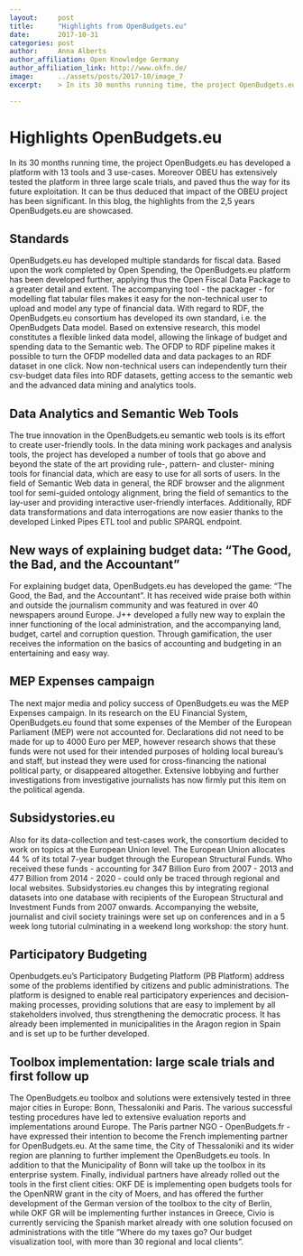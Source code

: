 ```yaml
---
layout:     post
title:      "Highlights from OpenBudgets.eu"
date:       2017-10-31
categories: post
author:     Anna Alberts
author_affiliation: Open Knowledge Germany
author_affiliation_link: http://www.okfn.de/
image:      ../assets/posts/2017-10/image_7
excerpt:    > In its 30 months running time, the project OpenBudgets.eu has developed a platform with 13 tools and 3 use-cases. Moreover OBEU has extensively tested the platform in three large scale trials, and paved thus the way for its future exploitation. It can be thus deduced that impact of the OBEU project has been significant. In this blog, the highlights from the 2,5 years OpenBudgets.eu are showcased.

---
```


# Highlights OpenBudgets.eu

In its 30 months running time, the project OpenBudgets.eu has developed a platform with 13 tools and 3 use-cases. Moreover OBEU has extensively tested the platform in three large scale trials, and paved thus the way for its future exploitation. It can be thus deduced that impact of the OBEU project has been significant. In this blog, the highlights from the 2,5 years OpenBudgets.eu are showcased.

## Standards
OpenBudgets.eu has developed multiple standards for fiscal data. Based upon the work completed by Open Spending, the OpenBudgets.eu platform has been developed further, applying thus the Open Fiscal Data Package to a greater detail and extent. The accompanying tool - the packager - for modelling flat tabular files makes it easy for the non-technical user to upload and model any type of financial data.
With regard to RDF, the OpenBudgets.eu consortium has developed its own standard, i.e. the OpenBudgets Data model. Based on extensive research, this model constitutes a flexible linked data model, allowing the linkage of budget and spending data to the Semantic web.
The OFDP to RDF pipeline makes it possible to turn the OFDP modelled data and data packages to an RDF dataset in one click. Now non-technical users can independently turn their csv-budget data files into RDF datasets, getting access to the semantic web and the advanced data mining and analytics tools.

## Data Analytics and Semantic Web Tools
The true innovation in the OpenBudgets.eu semantic web tools is its effort to create user-friendly tools. In the data mining work packages and analysis tools, the project has developed a number of tools that go above and beyond the state of the art providing rule-, pattern- and cluster- mining tools for financial data, which are easy to use for all sorts of users. In the field of Semantic Web data in general, the RDF browser and the alignment tool for semi-guided ontology alignment, bring the field of semantics to the lay-user and providing interactive user-friendly interfaces. Additionally, RDF data transformations and data interrogations are now easier thanks to the developed Linked Pipes ETL tool and public SPARQL endpoint.

## New ways of explaining budget data: “The Good, the Bad, and the Accountant”
For explaining budget data, OpenBudgets.eu has developed the game: “The Good, the Bad, and the Accountant”. It has received wide praise both within and outside the journalism community and was featured in over 40 newspapers around Europe. J++ developed a fully new way to explain the inner functioning of the local administration, and the accompanying land, budget, cartel and corruption question. Through gamification, the user receives the information on the basics of accounting and budgeting in an entertaining and easy way.

## MEP Expenses campaign
The next major media and policy success of OpenBudgets.eu was the MEP Expenses campaign. In its research on the EU Financial System, OpenBudgets.eu found that some expenses of the Member of the European Parliament (MEP) were not accounted for. Declarations did not need to be made for up to 4000 Euro per MEP, however research shows that these funds were not used for their intended purposes of holding local bureau’s and staff, but instead they were used for cross-financing the national political party, or disappeared altogether. Extensive lobbying and further investigations from investigative journalists has now firmly put this item on the political agenda.

## Subsidystories.eu
Also for its data-collection and test-cases work, the consortium decided to work on topics at the European Union level. The European Union allocates 44 % of its total 7-year budget through the European Structural Funds. Who received these funds - accounting for 347 Billion Euro from 2007 - 2013 and 477 Billion from 2014 - 2020 - could only be traced through regional and local websites. Subsidystories.eu changes this by integrating regional datasets into one database with recipients of the European Structural and Investment Funds from 2007 onwards. Accompanying the website, journalist and civil society trainings were set up on conferences and in a 5 week long tutorial culminating in a weekend long workshop: the story hunt.

## Participatory Budgeting
Openbudgets.eu’s Participatory Budgeting Platform (PB Platform) address some of the problems identified by citizens and public administrations. The platform is designed to enable real participatory experiences and decision-making processes, providing solutions that are easy to implement by all stakeholders involved, thus strengthening the democratic process. It has already been implemented in municipalities in the Aragon region in Spain and is set up to be further developed.

## Toolbox implementation: large scale trials and first follow up
The OpenBudgets.eu toolbox and solutions were extensively tested in three major cities in Europe: Bonn, Thessaloniki and Paris. The various successful testing procedures have led to extensive evaluation reports and implementations around Europe. The Paris partner NGO - OpenBudgets.fr - have expressed their intention to become the French implementing partner for OpenBudgets.eu. At the same time, the City of Thessaloniki and its wider region are planning to further implement the OpenBudgets.eu tools. In addition to that the Municipality of Bonn will take up the toolbox in its enterprise system. Finally, individual partners have already rolled out the tools in the first client cities: OKF DE is implementing open budgets tools for the OpenNRW grant in the city of Moers, and has offered the further development of the German version of the toolbox to the city of Berlin, while OKF GR will be implementing further instances in Greece, Civio is currently servicing the Spanish market already with one solution focused on administrations with the title “Where do my taxes go? Our budget visualization tool, with more than 30 regional and local clients”.
